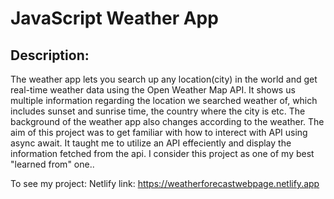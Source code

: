 # JavaScript Weather App


## Description:
The weather app lets you search up any location(city) in the world and get real-time weather data using the Open Weather Map API. It shows us multiple information regarding the location we searched weather of, which includes sunset and sunrise time, the country where the city is etc. The background of the weather app also changes according to the weather. 
The aim of this project was to get familiar with how to interect with API using async await. It taught me to utilize an API effeciently and display the information fetched from the api. I consider this project as one of my best "learned from" one..

To see my project:
Netlify link: https://weatherforecastwebpage.netlify.app
